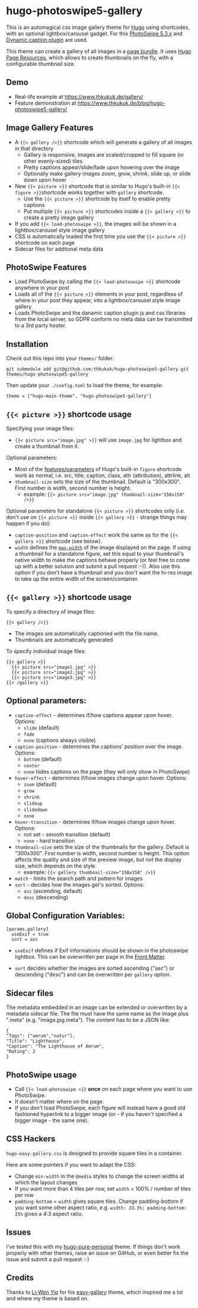 # hugo-photoswipe5-gallery

This is an automagical css image gallery theme for [Hugo](https://gohugo.io/) using shortcodes, with an optional lightbox/carousel gadget. For this [PhotoSwipe 5.3.x](http://photoswipe.com/) and [Dynamic caption plugin](https://github.com/dimsemenov/photoswipe-dynamic-caption-plugin) are used.

This theme can create a gallery of all images in a [page bundle](https://gohugo.io/content-management/page-bundles/). It uses [Hugo Page Resources](https://gohugo.io/content-management/page-resources/), which allows to create thumbnails on the fly, with a configurable thumbnail size.

## Demo

* Real-life example at https://www.thkukuk.de/gallery/
* Feature demonstration at https://www.thkukuk.de/blog/hugo-photoswipe5-gallery/

## Image Gallery Features

* A `{{< gallery />}}` shortcode which will generate a gallery of all images in that directory
  * Gallery is responsive, images are scaled/cropped to fill square (or other evenly-sized) tiles
  * Pretty captions appear/slide/fade upon hovering over the image
  * Optionally make gallery images zoom, grow, shrink, slide up, or slide down upon hover
* New `{{< picture >}}` shortcode that is similar to Hugo's built-in `{{< figure >}}`shortcode works together with `gallery` shortcode.
  * Use the `{{< picture >}}` shortcode by itself to enable pretty captions
  * Put multiple `{{< picture >}}` shortcodes inside a `{{< gallery >}}` to create a pretty image gallery
* If you add `{{< load-photoswipe >}}`, the images will be shown in a lightbox/carousel style image gallery
* CSS is automatically loaded the first time you use the `{{< picture >}}` shortcode on each page
* Sidecar files for additonal meta data

## PhotoSwipe Features

* Load PhotoSwipe by calling the `{{< load-photoswipe >}}` shortcode anywhere in your post
* Loads all of the `{{< picture >}}` elements in your post, regardless of where in your post they appear, into a lightbox/carousel style image gallery
* Loads PhotoSwipe and the danamic caption plugin js and css libraries from the local server, so GDPR conform no meta data can be transmitted to a 3rd party hoster.

## Installation

Check out this repo into your `themes/` folder:

```
git submodule add git@github.com:thkukuk/hugo-photoswipe5-gallery.git themes/hugo-photoswipe5-gallery
```

Then update your `./config.toml` to load the theme, for example:

```
theme = ["hugo-main-theme", "hugo-photoswipe5-gallery"]
```

## `{{< picture >}}` shortcode usage

Specifying your image files:

* `{{< picture src="image.jpg" >}}` will use `image.jpg` for lightbox and create a thumbnail from it.

Optional parameters:

* Most of the [features/parameters](https://gohugo.io/extras/shortcodes) of Hugo's built-in `figure` shortcode work as normal, i.e. src, title, caption, class, attr (attribution), attrlink, alt
* `thumbnail-size` sets the size of the thumbnail. Default is "300x300". First number is width, second number is height.
  * example: `{{< picture src="image.jpg" thumbnail-size="150x150" />}}`

Optional parameters for standalone `{{< picture >}}` shortcodes only (i.e. don't use on `{{< picture >}}` inside `{{< gallery >}}` - strange things may happen if you do):

* `caption-position` and `caption-effect` work the same as for the `{{< gallery >}}` shortcode (see below).
* `width` defines the [`max-width`](https://www.w3schools.com/cssref/pr_dim_max-width.asp) of the image displayed on the page. If using a thumbnail for a standalone figure, set this equal to your thumbnail's native width to make the captions behave properly (or feel free to come up with a better solution and submit a pull request :-)). Also use this option if you don't have a thumbnail and you don't want the hi-res image to take up the entire width of the screen/container.

## `{{< gallery >}}` shortcode usage

To specify a directory of image files:

```
{{< gallery />}}
```

* The images are automatically captioned with the file name.
* Thumbnails are automatically generated

To specify individual image files:

```
{{< gallery >}}
  {{< picture src="image1.jpg" >}}
  {{< picture src="image2.jpg" >}}
  {{< picture src="image3.jpg" >}}
{{< /gallery >}}
```

## Optional parameters:

* `caption-effect` - determines if/how captions appear upon hover. Options:
  * `slide` (default)
  * `fade`
  * `none` (captions always visible)
* `caption-position` - determines the captions’ position over the image. Options:
  * `bottom` (default)
  * `center`
  * `none` hides captions on the page (they will only show in PhotoSwipe)
* `hover-effect` - determines if/how images change upon hover. Options:
  * `zoom` (default)
  * `grow`
  * `shrink`
  * `slideup`
  * `slidedown`
  * `none`
* `hover-transition` - determines if/how images change upon hover. Options:
  * not set - smooth transition (default)
  * `none` - hard transition
* `thumbnail-size` sets the size of the thumbnails for the gallery. Default is "300x300". First number is width, second number is height. This option affects the quality and size of the preview image, but not the display size, which depends on the style.
  * example: `{{< gallery thumbnail-size="150x150" />}}`
* `match` - limits the search path and pattern for images
* `sort` - decides how the images get's sorted. Options:
  * `asc` (ascending, default)
  * `desc` (descending)

## Global Configuration Variables:

```
[params.gallery]
  useExif = true
  sort = asc
```

* `useExif` defines if Exif informations should be shown in the photoswipe lightbox. This can be overwritten per page in the [Front Matter](https://gohugo.io/content-management/front-matter/).

* `sort` decides whether the images are sorted ascending ("asc") or descending ("desc") and can be overwritten per `gallery` option.

## Sidecar files

The metadata embedded in an image can be extended or overwritten by a metadata sidecar file. The file must have the same name as the image plus ".meta" (e.g. "image.jpg.meta"). The content has to be a JSON like:

```
{
"Tags": ["amrum","natur"],
"Title": "Lighthouse",
"Caption": "The Lighthouse of Amrum",
"Rating": 2
}
```

## PhotoSwipe usage

* Call `{{< load-photoswipe >}}` **once** on each page where you want to use PhotoSwipe.
* It doesn't matter where on the page.
* If you don't load PhotoSwipe, each figure will instead have a good old fashioned hyperlink to a bigger image (or - if you haven't specified a bigger image - the same one).

## CSS Hackers

`hugo-easy-gallery.css` is designed to provide square tiles in a container.

Here are some pointers if you want to adapt the CSS:
* Change `min-width` in the `@media` styles to change the screen widths at which the layout changes
* If you want more than 4 tiles per row, set `width` = 100% / number of tiles per row
* `padding-bottom` = `width` gives square tiles. Change padding-bottom if you want some other aspect ratio, e.g. `width: 33.3%; padding-bottom: 25%` gives a 4:3 aspect ratio.

## Issues

I've tested this with my [hugo-pure-personal](https://github.com/thkukuk/hugo-pure-pesonal/) theme. If things don't work properly with other themes, raise an issue on GitHub, or even better fix the issue and submit a pull request :-)

## Credits

Thanks to [Li-Wen Yip](https://www.liwen.id.au/) for his [easy-gallery](https://github.com/liwenyip/hugo-easy-gallery) theme, which inspired me a lot and where my theme is based on.
